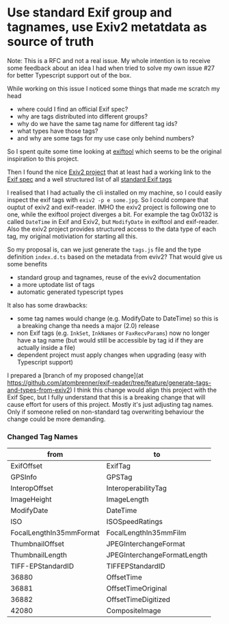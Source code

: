 
# Use standard Exif group and tagnames, use Exiv2 metatdata as source of truth 

Note: This is a RFC and not a real issue. My whole intention is to receive some
feedback about an idea I had when tried to solve my own issue #27 for better
Typescript support out of the box.

While working on this issue I noticed some things that made me scratch my head
 - where could I find an official Exif spec?
 - why are tags distributed into different groups?
 - why do we have the same tag name for different tag ids?
 - what types have those tags? 
 - and why are some tags for my use case only behind numbers? 

So I spent quite some time looking at 
[exiftool](http://www.sno.phy.queensu.ca/~phil/exiftool/TagNames/EXIF.html)
which seems to be the original inspiration to this project. 

Then I found the nice [Exiv2 project](https://exiv2.org/index.html) that at least
had a working link to the [Exif spec](https://www.cipa.jp/std/documents/e/DC-008-2012_E.pdf) 
and a well structured list of all [standard Exif tags](https://exiv2.org/tags.html)

I realised that I had actually the cli installed on my machine, so I could easily inspect
the exif tags with `exiv2 -p e some.jpg`. So I could compare that ouptut of exiv2 and 
exif-reader. IMHO the exiv2 project is following one to one, while the exiftool project
diverges a bit. For example the tag 0x0132 is called `DateTime` in Exif and Exiv2, but `ModifyDate`
in exiftool and exif-reader. 
Also the exiv2 project provides structured access to the data type of each tag, my
original motiviation for starting all this. 

So my proposal is, can we just generate the `tags.js` file and the type definition `index.d.ts`
based on the metadata from eviv2? That would give us some benefits
- standard group and tagnames, reuse of the eviv2 documentation
- a more uptodate list of tags
- automatic generated typescript types 
  
It also has some drawbacks:
- some tag names would change (e.g. ModifyDate to DateTime) so this 
  is a breaking change tha needs a major (2.0) release
- non Exif tags (e.g. `InkSet`, `InkNames` or `FaxRecvParams`) now no longer have a tag name (but would
still be accessible by tag id if they are actually inside a file)  
- dependent project must apply changes when upgrading (easy with Typescript support)  

I prepared a [branch of my proposed change](at https://github.com/atombrenner/exif-reader/tree/feature/generate-tags-and-types-from-exiv2)
I think this change would align this project with the Exif Spec, but I fully understand
that this is a breaking change that will cause effort for users of this project.
Mostly it's just adjusting tag names. Only if someone relied on non-standard tag overwriting
behaviour the change could be more demanding. 

### Changed Tag Names

| from | to |
| --- | --- |
|ExifOffset | ExifTag |
|GPSInfo | GPSTag |
|InteropOffset | InteroperabilityTag |
|ImageHeight| ImageLength|
|ModifyDate | DateTime |
|ISO | ISOSpeedRatings |
|FocalLengthIn35mmFormat |FocalLengthIn35mmFilm|
|ThumbnailOffset | JPEGInterchangeFormat |
|ThumbnailLength | JPEGInterchangeFormatLength |
|TIFF-EPStandardID | TIFFEPStandardID |
|36880 | OffsetTime |
|36881 | OffsetTimeOriginal |
|36882 | OffsetTimeDigitized |
|42080 | CompositeImage |
